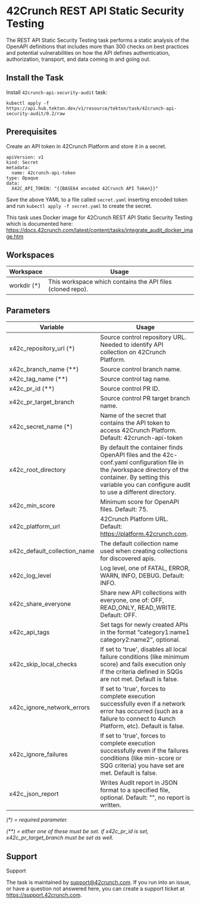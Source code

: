 # 42Crunch REST API Static Security Testing

The REST API Static Security Testing task performs a static analysis of the OpenAPI definitions that includes more than 300
checks on best practices and potential vulnerabilities on how the API defines authentication, authorization, transport,
and data coming in and going out.

## Install the Task

Install `42crunch-api-security-audit` task:

```
kubectl apply -f https://api.hub.tekton.dev/v1/resource/tekton/task/42crunch-api-security-audit/0.2/raw
```

## Prerequisites

Create an API token in 42Crunch Platform and store it in a secret.

```
apiVersion: v1
kind: Secret
metadata:
  name: 42crunch-api-token
type: Opaque
data:
  X42C_API_TOKEN: "{{BASE64 encoded 42Crunch API Token}}"
```

Save the above YAML to a file called `secret.yaml` inserting encoded token and run `kubectl apply -f secret.yaml` to create the secret.

This task uses Docker image for 42Crunch REST API Static Security Testing which is documented here: https://docs.42crunch.com/latest/content/tasks/integrate_audit_docker_image.htm

## Workspaces

| Workspace    | Usage                                                      |
| ------------ | ---------------------------------------------------------- |
| workdir (\*) | This workspace which contains the API files (cloned repo). |

## Parameters

| Variable                     | Usage                                                                                                                                                                                                              |
| ---------------------------- | ------------------------------------------------------------------------------------------------------------------------------------------------------------------------------------------------------------------ |
| x42c_repository_url (\*)     | Source control repository URL. Needed to identify API collection on 42Crunch Platform.                                                                                                                             |
| x42c_branch_name (\*\*)      | Source control branch name.                                                                                                                                                                                        |
| x42c_tag_name (\*\*)         | Source control tag name.                                                                                                                                                                                           |
| x42c_pr_id (\*\*)            | Source control PR ID.                                                                                                                                                                                              |
| x42c_pr_target_branch        | Source control PR target branch name.                                                                                                                                                                              |
| x42c_secret_name (\*)        | Name of the secret that contains the API token to access 42Crunch Platform. Default: 42crunch-api-token                                                                                                            |
| x42c_root_directory          | By default the container finds OpenAPI files and the 42c-conf.yaml configuration file in the /workspace directory of the container. By setting this variable you can configure audit to use a different directory. |
| x42c_min_score               | Minimum score for OpenAPI files. Default: 75.                                                                                                                                                                      |
| x42c_platform_url            | 42Crunch Platform URL. Default: https://platform.42crunch.com.                                                                                                                                                     |
| x42c_default_collection_name | The default collection name used when creating collections for discovered apis.                                                                                                                                    |
| x42c_log_level               | Log level, one of FATAL, ERROR, WARN, INFO, DEBUG. Default: INFO.                                                                                                                                                  |
| x42c_share_everyone          | Share new API collections with everyone, one of: OFF, READ_ONLY, READ_WRITE. Default: OFF.                                                                                                                         |
| x42c_api_tags                | Set tags for newly created APIs in the format “category1:name1 category2:name2”, optional.                                                                                                                         |
| x42c_skip_local_checks       | If set to 'true', disables all local failure conditions (like minimum score) and fails execution only if the criteria defined in SQGs are not met. Default is false.                                               |
| x42c_ignore_network_errors   | If set to 'true', forces to complete execution successfully even if a network error has occurred (such as a failure to connect to 4unch Platform, etc). Default is false.                                          |
| x42c_ignore_failures         | If set to 'true', forces to complete execution successfully even if the failures conditions (like min-score or SQG criteria) you have set are met. Default is false.                                               |
| x42c_json_report             | Writes Audit report in JSON format to a specified file, optional. Default: "", no report is written.                                                                                                               |

_(\*) = required parameter._

_(\*\*) = either one of these must be set. if x42c_pr_id is set, x42c_pr_target_branch must be set as well._

## Support

Support

The task is maintained by support@42crunch.com. If you run into an issue, or have a question not answered here, you can create a support ticket at https://support.42crunch.com.
